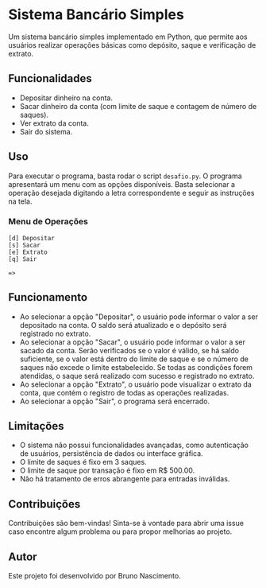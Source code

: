 # Sistema Bancário Simples

Um sistema bancário simples implementado em Python, que permite aos usuários realizar operações básicas como depósito, saque e verificação de extrato.

## Funcionalidades

- Depositar dinheiro na conta.
- Sacar dinheiro da conta (com limite de saque e contagem de número de saques).
- Ver extrato da conta.
- Sair do sistema.

## Uso

Para executar o programa, basta rodar o script `desafio.py`. O programa apresentará um menu com as opções disponíveis. Basta selecionar a operação desejada digitando a letra correspondente e seguir as instruções na tela.

### Menu de Operações

```
[d] Depositar
[s] Sacar
[e] Extrato
[q] Sair

=> 
```

## Funcionamento

- Ao selecionar a opção "Depositar", o usuário pode informar o valor a ser depositado na conta. O saldo será atualizado e o depósito será registrado no extrato.
- Ao selecionar a opção "Sacar", o usuário pode informar o valor a ser sacado da conta. Serão verificados se o valor é válido, se há saldo suficiente, se o valor está dentro do limite de saque e se o número de saques não excede o limite estabelecido. Se todas as condições forem atendidas, o saque será realizado com sucesso e registrado no extrato.
- Ao selecionar a opção "Extrato", o usuário pode visualizar o extrato da conta, que contém o registro de todas as operações realizadas.
- Ao selecionar a opção "Sair", o programa será encerrado.

## Limitações

- O sistema não possui funcionalidades avançadas, como autenticação de usuários, persistência de dados ou interface gráfica.
- O limite de saques é fixo em 3 saques.
- O limite de saque por transação é fixo em R$ 500.00.
- Não há tratamento de erros abrangente para entradas inválidas.

## Contribuições

Contribuições são bem-vindas! Sinta-se à vontade para abrir uma issue caso encontre algum problema ou para propor melhorias ao projeto.

## Autor

Este projeto foi desenvolvido por Bruno Nascimento.
